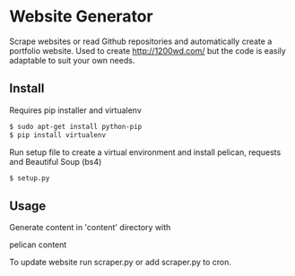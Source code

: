 # Website Generator

Scrape websites or read Github repositories and automatically create a portfolio website. 
Used to create http://1200wd.com/ but the code is easily adaptable to suit your own needs.

## Install
Requires pip installer and virtualenv
```bash
$ sudo apt-get install python-pip
$ pip install virtualenv
```

Run setup file to create a virtual environment and install pelican, requests and Beautiful Soup (bs4) 
```bash
$ setup.py
```


## Usage

Generate content in 'content' directory with

 pelican content
 
To update website run scraper.py or add scraper.py to cron.
